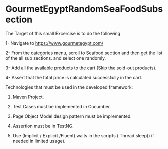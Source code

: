 # GourmetEgyptRandomSeaFoodSubsection

The Target of this small Excercise is to do the following

1-	Navigate to https://www.gourmetegypt.com/ 

2-	From the categories menu, scroll to Seafood section and then get the list of the all sub sections. and select one randomly.

3-	Add all the available products to the cart (Skip the sold-out products).

4-	Assert that the total price is calculated successfully in the cart.

Technologies that must be used in the developed framework:

1.	Maven Project.

2.	Test Cases must be implemented in Cucumber.

3.	Page Object Model design pattern must be implemented.

4.	Assertion must be in TestNG.

5.	Use (Implicit / Explicit /Fluent) waits in the scripts ( Thread.sleep() if needed in limited usage).
